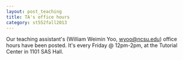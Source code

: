 ```yaml
---
layout: post_teaching
title: TA's office hours
category: st552fall2013
---
```


Our teaching assistant's (William Weimin Yoo, <wyoo@ncsu.edu>) office hours have been posted. It's every Friday @ 12pm-2pm, at the Tutorial Center in 1101 SAS Hall.

